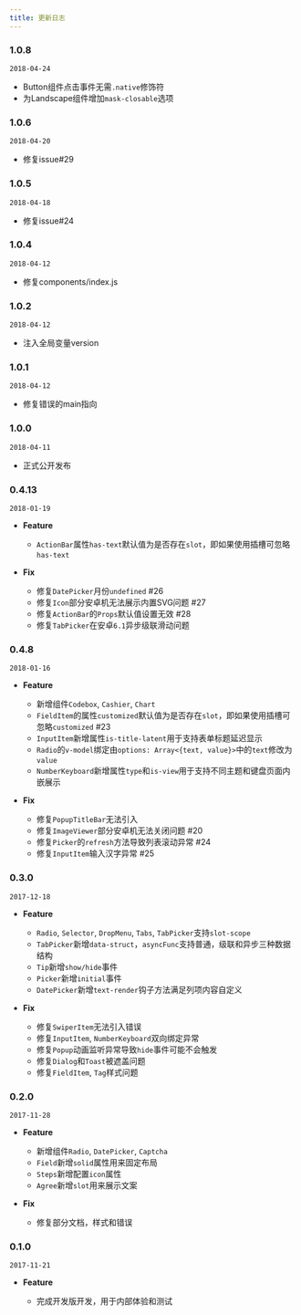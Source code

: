```yaml
---
title: 更新日志
---
```


<!-- CUTOFF -->
### 1.0.8
`2018-04-24`
- Button组件点击事件无需`.native`修饰符
- 为Landscape组件增加`mask-closable`选项

### 1.0.6
`2018-04-20`
- 修复issue#29

### 1.0.5
`2018-04-18`
- 修复issue#24

### 1.0.4
`2018-04-12`
- 修复components/index.js

### 1.0.2
`2018-04-12`
- 注入全局变量version

### 1.0.1
`2018-04-12`
- 修复错误的main指向

### 1.0.0
`2018-04-11`
- 正式公开发布

### 0.4.13

`2018-01-19`

- **Feature**
  - `ActionBar`属性`has-text`默认值为是否存在`slot`，即如果使用插槽可忽略`has-text`

- **Fix**
  - 修复`DatePicker`月份`undefined` #26
  - 修复`Icon`部分安卓机无法展示内置SVG问题 #27
  - 修复`ActionBar`的`Props`默认值设置无效 #28
  - 修复`TabPicker`在安卓`6.1`异步级联滑动问题


### 0.4.8

`2018-01-16`

- **Feature**

  - 新增组件`Codebox`, `Cashier`, `Chart`
  - `FieldItem`的属性`customized`默认值为是否存在`slot`，即如果使用插槽可忽略`customized` #23
  - `InputItem`新增属性`is-title-latent`用于支持表单标题延迟显示
  - `Radio`的`v-model`绑定由`options: Array<{text, value}>`中的`text`修改为`value`
  - `NumberKeyboard`新增属性`type`和`is-view`用于支持不同主题和键盘页面内嵌展示

- **Fix**
  - 修复`PopupTitleBar`无法引入
  - 修复`ImageViewer`部分安卓机无法关闭问题 #20
  - 修复`Picker`的`refresh`方法导致列表滚动异常 #24
  - 修复`InputItem`输入汉字异常 #25


<!-- CUTOFF -->
### 0.3.0

`2017-12-18`

- **Feature**

  - `Radio`, `Selector`, `DropMenu`, `Tabs`, `TabPicker`支持`slot-scope`
  - `TabPicker`新增`data-struct`，`asyncFunc`支持普通，级联和异步三种数据结构
  - `Tip`新增`show/hide`事件
  - `Picker`新增`initial`事件
  - `DatePicker`新增`text-render`钩子方法满足列项内容自定义

- **Fix**
  - 修复`SwiperItem`无法引入错误
  - 修复`InputItem`, `NumberKeyboard`双向绑定异常
  - 修复`Popup`动画监听异常导致`hide`事件可能不会触发
  - 修复`Dialog`和`Toast`被遮盖问题
  - 修复`FieldItem`, `Tag`样式问题

### 0.2.0

`2017-11-28`

- **Feature**

  - 新增组件`Radio`, `DatePicker`, `Captcha`
  - `Field`新增`solid`属性用来固定布局
  - `Steps`新增配置`icon`属性
  - `Agree`新增`slot`用来展示文案

- **Fix**
  - 修复部分文档，样式和错误

<!-- CUTOFF -->
### 0.1.0

`2017-11-21`

- **Feature**

  - 完成开发版开发，用于内部体验和测试
